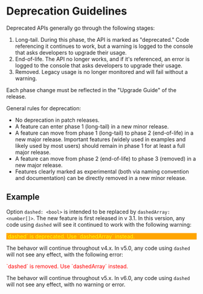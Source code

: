 # Deprecation Guidelines

Deprecated APIs generally go through the following stages:

1. Long-tail. During this phase, the API is marked as "deprecated." Code referencing it continues to work, but a warning is logged to the console that asks developers to upgrade their usage.
2. End-of-life. The API no longer works, and if it's referenced, an error is logged to the console that asks developers to upgrade their usage.
3. Removed. Legacy usage is no longer monitored and will fail without a warning.

Each phase change must be reflected in the "Upgrade Guide" of the release.

General rules for deprecation:

- No deprecation in patch releases.
- A feature can enter phase 1 (long-tail) in a new minor release.
- A feature can move from phase 1 (long-tail) to phase 2 (end-of-life) in a new major release. Important features (widely used in examples and likely used by most users) should remain in phase 1 for at least a full major release.
- A feature can move from phase 2 (end-of-life) to phase 3 (removed) in a new major release.
- Features clearly marked as experimental (both via naming convention and documentation) can be directly removed in a new minor release.

## Example

Option `dashed: <bool>` is intended to be replaced by `dashedArray: <number[]>`. The new feature is first released in v 3.1. In this version, any code using `dashed` will see it continued to work with the following warning:

<div style="color:yellow;background:orange;">`dashed` is deprecated. Use `dashedArray` instead.</div>

The behavor will continue throughout v4.x. In v5.0, any code using `dashed` will not see any effect, with the following error:

<div style="color:red;">`dashed` is removed. Use `dashedArray` instead.</div>

The behavor will continue throughout v5.x. In v6.0, any code using `dashed` will not see any effect, with no warning or error.
